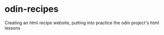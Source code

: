 # odin-recipes
Creating an html recipe website, putting into practice the odin project's html lessons